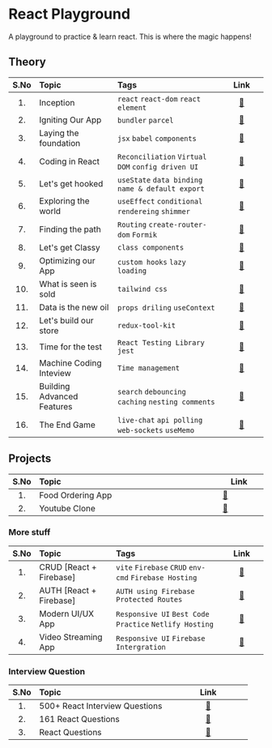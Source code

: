 # React Playground

A playground to practice & learn react. This is where the magic happens!

## Theory


| S.No | Topic <img width="200px"> | Tags | <img width="50px"> Link <img width="50px"> |
| :---: | :--- | :--- | :---: |
| 1. |Inception                  |`react` `react-dom` `react element`                |[ 🔗](01-inception)                 |
| 2. |Igniting Our App           |`bundler` `parcel`                                 |[ 🔗](02-igniting-our-app)           |
| 3. |Laying the foundation      |`jsx` `babel` `components`                         |[ 🔗](03-laying-the-foundation)      |
| 4. |Coding in React            |`Reconciliation` `Virtual DOM` `config driven UI`  |[ 🔗](04-coding-in-react)            |
| 5. |Let's get hooked           |`useState` `data binding` `name & default export`  |[ 🔗](05-lets-get-hooked)            |
| 6. |Exploring the world        |`useEffect` `conditional rendereing` `shimmer`     |[ 🔗](06-exploring-the-world)        |
| 7. |Finding the path           |`Routing` `create-router-dom` `Formik`             |[ 🔗](07-finding-the-path)           |
| 8. |Let's get Classy           |`class components`                                 |[ 🔗](08-Lets-get-classy)            |
| 9. |Optimizing our App         |`custom hooks` `lazy loading`                      |[ 🔗](09-optimizing-our-app)         |
| 10.|What is seen is sold       |`tailwind css`                                     |[ 🔗](10-what-is-seen-is-sold)       |
| 11.|Data is the new oil        |`props driling` `useContext`                       |[ 🔗](11-data-is-the-new-oil)        |
| 12.|Let's build our store      |`redux-tool-kit`                                   |[ 🔗](12-lets-build-our-store)       |
| 13.|Time for the test          |`React Testing Library` `jest`                     |[ 🔗](13-time-for-the-test)          |
| 14.|Machine Coding Inteview    |`Time management`                                  |[ 🔗](14-machine-coding-interview)   |
| 15.|Building Advanced Features |`search` `debouncing` `caching` `nesting comments` |[ 🔗](15-building-advanced-features) |
| 16.|The End Game               |`live-chat` `api polling` `web-sockets` `useMemo`  |[ 🔗](16-the-end-game)               |


## Projects

| S.No | Topic <img width="250px"> | <img width="50px"> Link <img width="50px"> |
| :---: | :--- | :---: |
| 1. |Food Ordering App             |[ 🔗](https://github.com/deltanode/react-playground/tree/main/swiggy-clone)   |
| 2. |Youtube Clone                 |[ 🔗](https://github.com/deltanode/Video-Streaming-App) |

### More stuff

| S.No | Topic <img width="200px"> | Tags | <img width="50px"> Link <img width="50px"> |
| :---: | :--- | :--- | :---: |
| 1. |CRUD [React + Firebase]  | `vite` `Firebase` `CRUD` `env-cmd` `Firebase Hosting`  |[ 🔗](https://github.com/deltanode/crud-react-firebase) |
| 2. |AUTH [React + Firebase]  | `AUTH using Firebase` `Protected Routes`               |[ 🔗](https://github.com/deltanode/auth-react-firebase) |
| 3. |Modern UI/UX App         | `Responsive UI` `Best Code Practice` `Netlify Hosting` |[ 🔗](https://github.com/deltanode/modern-react-tailwind-app) |
| 4. |Video Streaming App      | `Responsive UI` `Firebase Intergration`                |[ 🔗](https://github.com/deltanode/video-react-app) |

### Interview Question

| S.No | Topic <img width="200px"> | <img width="50px"> Link <img width="50px"> |
| :---: | :--- | :---: |
| 1. | 500+ React Interview Questions |  [ 🔗](https://github.com/sudheerj/reactjs-interview-questions#table-of-contents) |
| 2. | 161 React Questions |  [ 🔗](https://github.com/Devinterview-io/react-interview-questions#------top-161-react-interview------questions-and-answers-in-2021----) |
| 3. | React Questions |  [ 🔗](https://github.com/Pau1fitz/react-interview#what-is-the-alternative-of-binding-this-in-the-constructor) |












<!--
### More stuff

| S.No | Topic <img width="250px"> | <img width="50px"> Link <img width="50px"> |
| :---: | :--- | :---: |
| 1. |CRUD [React + Firebase]           |[ 🔗](https://github.com/deltanode/crud-react-firebase) |
| 2. |AUTH [React + Firebase]           |[ 🔗](https://github.com/deltanode/auth-react-firebase) |
-->


<!--
| S.No | Topic <img width="250px"> | <img width="50px"> Link <img width="50px"> |
| :---: | :--- | :---: |
| 1. |Inception                  |[ 🔗](01-inception)                  |
| 2. |Igniting Our App           |[ 🔗](02-igniting-our-app)           |
| 3. |Laying the foundation      |[ 🔗](03-laying-the-foundation)      |
| 4. |Coding in React            |[ 🔗](04-coding-in-react)            |
| 5. |Let's get hooked           |[ 🔗](05-lets-get-hooked)            |
| 6. |Exploring the world        |[ 🔗](06-exploring-the-world)        |
| 7. |Finding the path           |[ 🔗](07-finding-the-path)           |
| 8. |Let's get Classy           |[ 🔗](08-Lets-get-classy)            |
| 9. |Optimizing our App         |[ 🔗](09-optimizing-our-app)         |
| 10.|What is seen is sold       |[ 🔗](10-what-is-seen-is-sold)       |
| 11.|Data is the new oil        |[ 🔗](11-data-is-the-new-oil)        |
| 12.|Let's build our store      |[ 🔗](12-lets-build-our-store)       |
| 13.|Time for the test          |[ 🔗](13-time-for-the-test)          |
| 14.|Machine Coding Inteview    |[ 🔗](14-machine-coding-interview)   |
| 15.|Building Advanced Features |[ 🔗](15-building-advanced-features) |
| 16.|The End Game               |[ 🔗](16-the-end-game)               |
-->



<!--
## Theroy
1. [Inception 🔗](01-inception)
2. [Igniting Our App 🔗](02-igniting-our-app)
3. [Laying the foundation 🔗](03-laying-the-foundation)
4. [Coding in React 🔗](04-coding-in-react)
5. [Let's get hooked 🔗](05-lets-get-hooked)
6. [Exploring the world 🔗](06-exploring-the-world)
7. [Finding the path 🔗](07-finding-the-path)
8. [Let's get Classy 🔗](08-Lets-get-classy)
9. [Optimizing our App 🔗](09-optimizing-our-app)
10. [What is seen is sold 🔗](10-what-is-seen-is-sold)
11. [Data is the new oil 🔗](11-data-is-the-new-oil)
12. [Let's build our store 🔗](12-lets-build-our-store)
13. [Time for the test 🔗](13-time-for-the-test)
14. [Machine Coding Interview 🔗](14-machine-coding-interview)
15. [Building Advanced Features 🔗](15-building-advanced-features)

## Project
1. [Food Delivery App]()
2. [Youtube Clone]()
-->



<!--
| S.No | Theory | Link |
| --- | --- | --- |
| 1. | [Inception 🔗](01-inception) | [Food Delivery App]() |
| 2. | [Igniting Our App 🔗](02-igniting-our-app)  | [Youtube Clone]() |
| 3. | [Laying the foundation 🔗](03-laying-the-foundation) | |
| 4. | [Coding in React 🔗](04-coding-in-react) | |
| 5. | [Let's get hooked 🔗](05-lets-get-hooked) | |
| 6. | [Exploring the world 🔗](06-exploring-the-world) | |
| 7. | [Finding the path 🔗](07-finding-the-path) | |
| 8. | [Let's get Classy 🔗](08-Lets-get-classy) | |
| 9. | [Optimizing our App 🔗](09-optimizing-our-app) | |
| 10.| [What is seen is sold 🔗](10-what-is-seen-is-sold) | |
| 11.| [Data is the new oil 🔗](11-data-is-the-new-oil) | |
| 12.| [Let's build our store 🔗](12-lets-build-our-store) | |
| 13.| [Time for the test 🔗](13-time-for-the-test) | |
| 14.| [Machine Coding Interview 🔗](14-machine-coding-interview) | |
| 15.| [Building Advanced Features 🔗](15-building-advanced-features) | |
-->

<!--
| Theory | Link |
| --- | --- |
| [Inception 🔗](01-inception) | [Food Delivery App]() |
| [Igniting Our App 🔗](02-igniting-our-app)  | [Youtube Clone]() |
| [Laying the foundation 🔗](03-laying-the-foundation) | |
| [Coding in React 🔗](04-coding-in-react) | |
| [Let's get hooked 🔗](05-lets-get-hooked) | |
| [Exploring the world 🔗](06-exploring-the-world) | |
| [Finding the path 🔗](07-finding-the-path) | |
| [Let's get Classy 🔗](08-Lets-get-classy) | |
| [Optimizing our App 🔗](09-optimizing-our-app) | |
| [What is seen is sold 🔗](10-what-is-seen-is-sold) | |
| [Data is the new oil 🔗](11-data-is-the-new-oil) | |
| [Let's build our store 🔗](12-lets-build-our-store) | |
| [Time for the test 🔗](13-time-for-the-test) | |
| [Machine Coding Interview 🔗](14-machine-coding-interview) | |
| [Building Advanced Features 🔗](15-building-advanced-features) | |
-->

<!--  **************************************************************************************************************************************  -->
<!-- ## [&rarr; Inception ➥](01-inception) -->

<!--
<details>
    <summary>
        <h2>Inception <a href="www.google.com">➥ </a></h2>
     </summary>
    <ol>
        <li>
            <details>
               <summary>What is Emmet?</summary><br>
               <block> hello dfjldkjf dkjflkjdf dkjflkjdf kldjfjdfj</block><br>
            </details>
        </li>
        <li>
            <details>
               <summary>Difference between a Library and Framework?</summary><br>
               <blockquote> hello dfjldkjf dkjflkjdf dkjflkjdf kldjfjdfj</blockquote><br>
            </details>
        </li>
     </ol>
</details>
-->

<!--
| S.No | Description | Topic | Link |
| --- | --- | --- | --- |
| 1 | Inception| <ul><li>Getting started with React</li><li>React vs ReactDOM</li><li>Create react element</li><li>Nested react Element</li></ul> | [Questions + Code](01-inception) |
| 2 | Igniting Our App | <ul> <li>Bundler: Parcel</li> <li>npm</li> <li>npx</li> <li>Setup React App</li> </ul> | [Questions + Code](02-igniting-our-app) |
-->

<!--
| S.No | Description | Topic|
| --- | --- | --- |
| 1 | [Inception](01-inception)| <ul><li>Getting started with React</li><li>React vs ReactDOM</li><li>Create react element</li><li>Nested react Element</li></ul> |
| 2 | [Igniting Our App](02-igniting-our-app) | <ul> <li>Bundler: Parcel</li> <li>npm</li> <li>npx</li> <li>Setup React App</li> </ul> |
-->

<!--
| * | chaperName | <ul> <li></li> <li></li> <li></li> <li></li> </ul> | [Questions + Code](enterlink) |
-->
